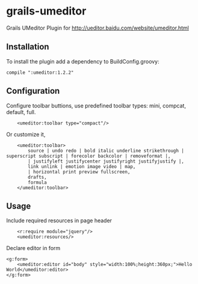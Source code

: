 grails-umeditor
==============

Grails UMeditor Plugin for http://ueditor.baidu.com/website/umeditor.html


## Installation

To install the plugin add a dependency to BuildConfig.groovy:
~~~~~~~~~~~
compile ":umeditor:1.2.2"
~~~~~~~~~~~

## Configuration

Configure toolbar buttions, use predefined toolbar types: mini, compcat, default, full.

~~~~~~~~~~~
    <umeditor:toolbar type="compact"/>
~~~~~~~~~~~

Or customize it, 

~~~~~~~~~~~
    <umeditor:toolbar>
        source | undo redo | bold italic underline strikethrough | superscript subscript | forecolor backcolor | removeformat |,
        | justifyleft justifycenter justifyright justifyjustify |,
        link unlink | emotion image video | map,
        | horizontal print preview fullscreen,
        drafts,
        formula
    </umeditor:toolbar>
~~~~~~~~~~~

## Usage

Include required resources in page header

~~~~~~~~~~~
    <r:require module="jquery"/>
    <umeditor:resources/>
~~~~~~~~~~~

Declare editor in form
~~~~~~~~~~~
<g:form>
    <umeditor:editor id="body" style="width:100%;height:360px;">Hello World</umeditor:editor>
</g:form>
~~~~~~~~~~~

